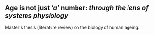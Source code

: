 ## Age is not just _‘a’_ number: _through the lens of systems physiology_

Master's thesis (literature review) on the biology of human ageing. 
